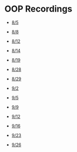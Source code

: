 # OOP Recordings

- [8/5](https://web.microsoftstream.com/video/2e5f46a3-2f0d-40b3-b81c-f85760f2aa94)

- [8/8](https://web.microsoftstream.com/video/4854a442-15b7-4453-95d6-2069308e76e2)

- [8/12](https://web.microsoftstream.com/video/4854a442-15b7-4453-95d6-2069308e76e2)

- [8/14](https://web.microsoftstream.com/video/9ce136c0-1c34-42ba-b9cc-aa3968c7675e)

- [8/19](https://web.microsoftstream.com/video/d10e7168-c0bd-45c4-ae61-b3d463e6d981)

- [8/28](https://web.microsoftstream.com/video/fa724652-1f4d-42c1-8932-f1405985d175)

- [8/29](https://web.microsoftstream.com/video/c23da8fb-d2bf-46be-8b7b-46e4be118bd3)

- [9/2](https://web.microsoftstream.com/video/e7136b28-b62e-435b-a49f-dc984f60084c)

- [9/5](https://web.microsoftstream.com/video/c36a0079-1672-4376-9d62-c7d4629203df)

- [9/9](https://web.microsoftstream.com/video/45d877c9-a5d5-4071-90d1-f4617f4e559d)

- [9/12](https://web.microsoftstream.com/video/dfd7750f-1136-4260-9104-d3158803a287)

- [9/16](https://web.microsoftstream.com/video/dff24776-f4f0-49b9-af51-289f2da4d4aa)

- [9/23](https://web.microsoftstream.com/video/1140393e-bdbc-4c6a-88ea-4c1bff0b8c70)

- [9/26](https://web.microsoftstream.com/video/96e72dd8-440b-4048-be4e-3f85f2879a77
)
